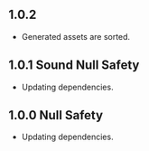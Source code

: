 ## 1.0.2
* Generated assets are sorted.

## 1.0.1 Sound Null Safety
* Updating dependencies.

## 1.0.0 Null Safety
* Updating dependencies.
